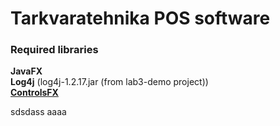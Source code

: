 Tarkvaratehnika POS software
========

### Required libraries
**JavaFX**  
**Log4j** (log4j-1.2.17.jar (from lab3-demo project))  
**[ControlsFX](http://fxexperience.com/controlsfx/)**

sdsdass aaaa
